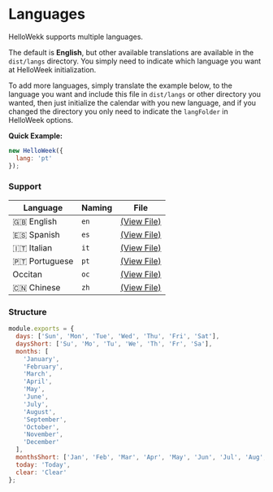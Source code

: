 # Languages

HelloWekk supports multiple languages.

The default is **English**, but other available translations are available in the `dist/langs` directory.
You simply need to indicate which language you want at HelloWeek initialization.

To add more languages, simply translate the example below, to the language you want and include this
file in `dist/langs` or other directory you wanted, then just initialize the calendar with you new language,
and if you changed the directory you only need to indicate the `langFolder` in HelloWeek options.

**Quick Example:**

```js
new HelloWeek({
  lang: 'pt'
});
```

### Support

| Language      | Naming | File                                                                                      |
| ------------- | ------ | ----------------------------------------------------------------------------------------- |
| 🇬🇧 English    | `en`   | [(View File)](https://github.com/mauroreisvieira/hello-week/blob/master/dist/langs/en.js) |
| 🇪🇸 Spanish    | `es`   | [(View File)](https://github.com/mauroreisvieira/hello-week/blob/master/dist/langs/es.js) |
| 🇮🇹 Italian    | `it`   | [(View File)](https://github.com/mauroreisvieira/hello-week/blob/master/dist/langs/it.js) |
| 🇵🇹 Portuguese | `pt`   | [(View File)](https://github.com/mauroreisvieira/hello-week/blob/master/dist/langs/pt.js) |
| Occitan       | `oc`   | [(View File)](https://github.com/mauroreisvieira/hello-week/blob/master/dist/langs/oc.js) |
| 🇨🇳 Chinese    | `zh`   | [(View File)](https://github.com/mauroreisvieira/hello-week/blob/master/dist/langs/zh.js) |

### Structure

```js
module.exports = {
  days: ['Sun', 'Mon', 'Tue', 'Wed', 'Thu', 'Fri', 'Sat'],
  daysShort: ['Su', 'Mo', 'Tu', 'We', 'Th', 'Fr', 'Sa'],
  months: [
    'January',
    'February',
    'March',
    'April',
    'May',
    'June',
    'July',
    'August',
    'September',
    'October',
    'November',
    'December'
  ],
  monthsShort: ['Jan', 'Feb', 'Mar', 'Apr', 'May', 'Jun', 'Jul', 'Aug', 'Sep', 'Oct', 'Nov', 'Dec'],
  today: 'Today',
  clear: 'Clear'
};
```
